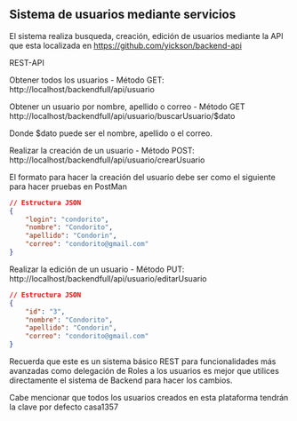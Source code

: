 ## Sistema de usuarios mediante servicios

El sistema realiza busqueda, creación, edición de usuarios mediante la API que esta localizada en
https://github.com/yickson/backend-api

REST-API

Obtener todos los usuarios - Método GET:
http://localhost/backendfull/api/usuario

Obtener un usuario por nombre, apellido o correo - Método GET
http://localhost/backendfull/api/usuario/buscarUsuario/$dato

Donde $dato puede ser el nombre, apellido o el correo.

Realizar la creación de un usuario - Método POST:
http://localhost/backendfull/api/usuario/crearUsuario

El formato para hacer la creación del usuario debe ser como el siguiente para hacer pruebas en PostMan

```json
// Estructura JSON
{
	"login": "condorito",
	"nombre": "Condorito",
	"apellido": "Condorin",
	"correo": "condorito@gmail.com"
}
```

Realizar la edición de un usuario - Método PUT:
http://localhost/backendfull/api/usuario/editarUsuario

```json
// Estructura JSON
{
	"id": "3",
	"nombre": "Condorito",
	"apellido": "Condorin",
	"correo": "condorito@gmail.com"
}
```

Recuerda que este es un sistema básico REST para funcionalidades más avanzadas como delegación de Roles a los usuarios es mejor que utilices directamente el sistema de Backend para hacer los cambios.

Cabe mencionar que todos los usuarios creados en esta plataforma tendrán la clave por defecto casa1357
